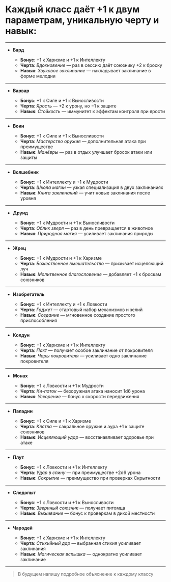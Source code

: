 # Каждый класс даёт +1 к двум параметрам, уникальную черту и навык:

---

- **Бард**

    - **Бонус**: +1 к Харизме и +1 к Интеллекту
    - **Черта**: _Вдохновение_ — раз в сессию даёт союзнику +2 к броску
    - **Навык**: _Звуковое заклинание_ — накладывает заклинание в форме мелодии
---
- **Варвар**
    
    - **Бонус**: +1 к Силе и +1 к Выносливости
    - **Черта**: _Ярость_ — +2 к урону, но −1 к защите
    - **Навык**: _Стойкость_ — иммунитет к эффектам контроля при ярости
---
- **Воин**
    
    - **Бонус**: +1 к Силе и +1 к Выносливости
    - **Черта**: _Мастерство оружия_ — дополнительная атака при преимуществе
    - **Навык**: _Манёвры_ — раз в отдых улучшает бросок атаки или защиты
---
- **Волшебник**
    
    - **Бонус**: +1 к Интеллекту и +1 к Мудрости
    - **Черта**: _Школа магии_ — узкая специализация в двух заклинаниях
    - **Навык**: _Книга заклинаний_ — учит новые заклинания после уровня
---
- **Друид**
    
    - **Бонус**: +1 к Мудрости и +1 к Выносливости
    - **Черта**: _Облик зверя_ — раз в день превращается в животное
    - **Навык**: _Природная магия_ — усиливает заклинания природы
---
- **Жрец**
    
    - **Бонус**: +1 к Мудрости и +1 к Харизме
    - **Черта**: _Божественное вмешательство_ — призывает исцеляющий луч
    - **Навык**: _Молитвенное благословение_ — добавляет +1 к броскам союзников
---
- **Изобретатель**
    
    - **Бонус**: +1 к Интеллекту и +1 к Ловкости
    - **Черта**: _Гаджет_ — стартовый набор механизмов и зелий
    - **Навык**: _Создание_ — мгновенное создание простого приспособления
---
- **Колдун**
    
    - **Бонус**: +1 к Харизме и +1 к Интеллекту
    - **Черта**: _Пакт_ — получает особое заклинание от покровителя
    - **Навык**: _Чары покровителя_ — усиливает одно заклинание покровителя
---
- **Монах**
    
    - **Бонус**: +1 к Ловкости и +1 к Мудрости
    - **Черта**: _Ки-поток_ — безоружная атака наносит 1d6 урона
    - **Навык**: _Ускорение_ — бонус к скорости передвижения
---
- **Паладин**
    
    - **Бонус**: +1 к Силе и +1 к Харизме
    - **Черта**: _Клятва_ — сакральное оружие и аура +1 к защите союзников
    - **Навык**: _Исцеляющий удар_ — восстанавливает здоровье при атаке
---
- **Плут**
    
    - **Бонус**: +1 к Ловкости и +1 к Интеллекту
    - **Черта**: _Удар в спину_ — при преимуществе +2d6 урона
    - **Навык**: _Сокрытие_ — преимущество при проверках Скрытности
---
- **Следопыт**
    
    - **Бонус**: +1 к Ловкости и +1 к Выносливости
    - **Черта**: _Звериный союзник_ — получает питомца
    - **Навык**: _Выживание_ — бонус к проверкам в дикой местности
---
- **Чародей**
    
    - **Бонус**: +1 к Харизме и +1 к Интеллекту
    - **Черта**: _Стихийный дар_ — выбранная стихия усиливает заклинания
    - **Навык**: _Магическая вспышка_ — однократно усиливает заклинание

---

> В будущем напишу подробное объяснение к каждому классу